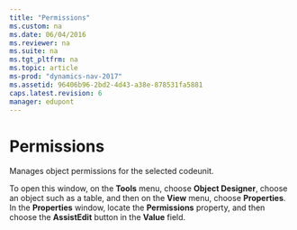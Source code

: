 ```yaml
---
title: "Permissions"
ms.custom: na
ms.date: 06/04/2016
ms.reviewer: na
ms.suite: na
ms.tgt_pltfrm: na
ms.topic: article
ms-prod: "dynamics-nav-2017"
ms.assetid: 96406b96-2bd2-4d43-a38e-878531fa5881
caps.latest.revision: 6
manager: edupont
---
```

# Permissions
Manages object permissions for the selected codeunit.  
  
 To open this window, on the **Tools** menu, choose **Object Designer**, choose an object such as a table, and then on the **View** menu, choose **Properties**. In the **Properties** window, locate the **Permissions** property, and then choose the **AssistEdit** button in the **Value** field.
